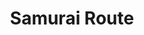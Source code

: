 ---
title: Samurai Route
template: blog
category: samurai-route
shouldHideTitle: true
isListingPage: true
---